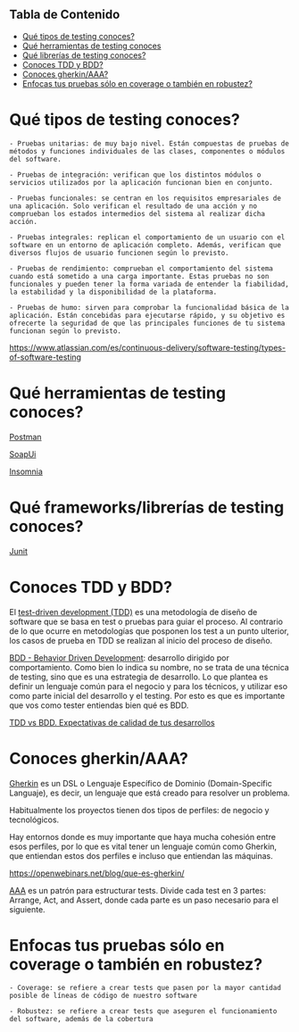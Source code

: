 ## Tabla de Contenido

- [Qué tipos de testing conoces?](#qué-tipos-de-testing-conoces)
- [Qué herramientas de testing conoces](#qué-herramientas-de-testing-conoces)
- [Qué librerías de testing conoces?](#qué-librerías-de-testing-conoces)
- [Conoces TDD y BDD?](#conoces-tdd-y-bdd)
- [Conoces gherkin/AAA?](#conoces-gherkinaaa)
- [Enfocas tus pruebas sólo en coverage o también en robustez?](#enfocas-tus-pruebas-sólo-en-coverage-o-también-en-robustez)


# Qué tipos de testing conoces?

    - Pruebas unitarias: de muy bajo nivel. Están compuestas de pruebas de métodos y funciones individuales de las clases, componentes o módulos del software. 

    - Pruebas de integración: verifican que los distintos módulos o servicios utilizados por la aplicación funcionan bien en conjunto. 

    - Pruebas funcionales: se centran en los requisitos empresariales de una aplicación. Solo verifican el resultado de una acción y no comprueban los estados intermedios del sistema al realizar dicha acción.

    - Pruebas integrales: replican el comportamiento de un usuario con el software en un entorno de aplicación completo. Además, verifican que diversos flujos de usuario funcionen según lo previsto.

    - Pruebas de rendimiento: comprueban el comportamiento del sistema cuando está sometido a una carga importante. Estas pruebas no son funcionales y pueden tener la forma variada de entender la fiabilidad, la estabilidad y la disponibilidad de la plataforma.

    - Pruebas de humo: sirven para comprobar la funcionalidad básica de la aplicación. Están concebidas para ejecutarse rápido, y su objetivo es ofrecerte la seguridad de que las principales funciones de tu sistema funcionan según lo previsto.

https://www.atlassian.com/es/continuous-delivery/software-testing/types-of-software-testing


# Qué herramientas de testing conoces? 

[Postman](https://www.postman.com/)
        
[SoapUi](https://www.soapui.org/)
        
[Insomnia](https://insomnia.rest/download)
    

# Qué frameworks/librerías de testing conoces? 

[Junit](https://junit.org/junit5/)


# Conoces TDD y BDD? 

El [test-driven development (TDD)](https://www.paradigmadigital.com/dev/tdd-como-metodologia-de-diseno-de-software/) es una metodología de diseño de software que se basa en test o pruebas para guiar el proceso. Al contrario de lo que ocurre en metodologías que posponen los test a un punto ulterior, los casos de prueba en TDD se realizan al inicio del proceso de diseño.

[BDD - Behavior Driven Development](https://www.federico-toledo.com/que-es-bdd/): desarrollo dirigido por comportamiento. Como bien lo indica su nombre, no se trata de una técnica de testing, sino que es una estrategia de desarrollo. Lo que plantea es definir un lenguaje común para el negocio y para los técnicos, y utilizar eso como parte inicial del desarrollo y el testing. Por esto es que es importante que vos como tester entiendas bien qué es BDD.

[TDD vs BDD. Expectativas de calidad de tus desarrollos](https://www.itdo.com/blog/tdd-vs-bdd-expectativas-de-calidad-de-tus-desarrollos/)

# Conoces gherkin/AAA?

[Gherkin](https://cucumber.io/docs/gherkin/) es un DSL o Lenguaje Específico de Dominio (Domain-Specific Languaje), es decir, un lenguaje que está creado para resolver un problema.

Habitualmente los proyectos tienen dos tipos de perfiles: de negocio y tecnológicos.

Hay entornos donde es muy importante que haya mucha cohesión entre esos perfiles, por lo que es vital tener un lenguaje común como Gherkin, que entiendan estos dos perfiles e incluso que entiendan las máquinas.

https://openwebinars.net/blog/que-es-gherkin/



[AAA](https://automationpanda.com/2020/07/07/arrange-act-assert-a-pattern-for-writing-good-tests/) es un patrón para estructurar tests. Divide cada test en 3 partes: Arrange, Act, and Assert, donde cada parte es un paso necesario para el siguiente. 

# Enfocas tus pruebas sólo en coverage o también en robustez? 

    - Coverage: se refiere a crear tests que pasen por la mayor cantidad posible de líneas de código de nuestro software

    - Robustez: se refiere a crear tests que aseguren el funcionamiento del software, además de la cobertura

